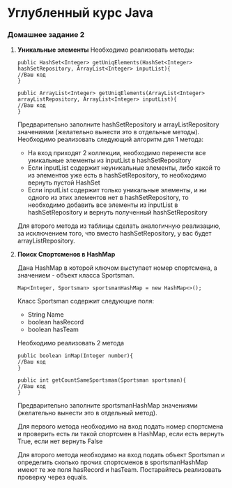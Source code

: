 # Углубленный курс Java
### Домашнее задание 2

1. **Уникальные элементы**
Необходимо реализовать методы:

    ```
    public HashSet<Integer> getUniqElements(HashSet<Integer> hashSetRepository, ArrayList<Integer> inputList){
    //Ваш код
    }

    public ArrayList<Integer> getUniqElements(ArrayList<Integer> arrayListRepository, ArrayList<Integer> inputList){
    //Ваш код
    }
    ```

    Предварительно заполните hashSetRepository и arrayListRepository значениями (желательно вынести это в отдельные методы). Необходимо реализовать следующий алгоритм для 1 метода:

    - На вход приходят 2 коллекции, необходимо перенести все уникальные элементы из inputList в hashSetRepository
    - Если inputList содержит неуникальные элементы, либо какой то из элементов уже есть в hashSetRepository, то необходимо вернуть пустой HashSet
    - Если inputList содержит только уникальные элементы, и ни одного из этих элементов нет в hashSetRepository, то необходимо добавить все элементы из inputList в hashSetRepository и вернуть полученный hashSetRepository

    Для второго метода из таблицы сделать аналогичную реализацию, за исключением того, что вместо hashSetRepository, у вас будет arrayListRepository.

2. **Поиск Спортсменов в HashMap**

    Дана HashMap в которой ключом выступает номер спортсмена, а значением - объект класса Sportsman.

    `Map<Integer, Sportsman> sportsmanHashMap = new HashMap<>();`

    Класс Sportsman содержит следующие поля:

    - String Name
    - boolean hasRecord
    - boolean hasTeam

    Необходимо реализовать 2 метода

    ```
    public boolean inMap(Integer number){
    //Ваш код
    }

    public int getCountSameSportsman(Sportsman sportsman){
    //Ваш код
    }
    ```

    Предварительно заполните sportsmanHashMap значениями (желательно вынести это в отдельный метод).

    Для первого метода необходимо на вход подать номер спортсмена и проверить есть ли такой спортсмен в HashMap, если есть вернуть True, если нет вернуть False

    Для второго метода необходимо на вход подать объект Sportsman и определить сколько прочих спортсменов в sportsmanHashMap имеют те же поля hasRecord и hasTeam. Постарайтесь реализовать проверку через equals.
